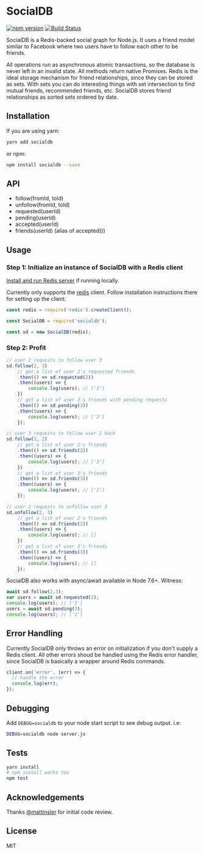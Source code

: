 # SocialDB 

[![npm version](https://badge.fury.io/js/socialdb.svg)](https://badge.fury.io/js/socialdb)
[![Build Status](https://travis-ci.org/shanev/socialdb.svg?branch=master)](https://travis-ci.org/shanev/socialdb)

SocialDB is a Redis-backed social graph for Node.js. It uses a friend model similar to Facebook where two users have to follow each other to be friends. 

All operations run as asynchronous atomic transactions, so the database is never left in an invalid state. All methods return native Promises. Redis is the ideal storage mechanism for friend relationships, since they can be stored as sets. With sets you can do interesting things with set intersection to find mutual friends, recommended friends, etc. SocialDB stores friend relationships as sorted sets ordered by date.

## Installation

If you are using yarn:

```sh
yarn add socialdb
```

or npm:

```sh
npm install socialdb --save
```

## API
* follow(fromId, toId)
* unfollow(fromId, toId)
* requested(userId)
* pending(userId)
* accepted(userId)
* friends(userId) (alias of accepted())

## Usage

### Step 1: Initialize an instance of SocialDB with a Redis client

[Install and run Redis server](https://redis.io/topics/quickstart) if running locally. 

Currently only supports the [redis](https://github.com/NodeRedis/node_redis) client. Follow installation instructions there for setting up the client.

```javascript
const redis = require('redis').createClient();

const SocialDB = require('socialdb');

const sd = new SocialDB(redis);
```

### Step 2: Profit

```javascript
// user 2 requests to follow user 3
sd.follow(2, 3)
	// get a list of user 2's requested friends
	.then(() => sd.requested(2))
	.then((users) => {
		console.log(users); // ['3']
	})
	// get a list of user 3's friends with pending requests
	.then(() => sd.pending(3))
	.then((users) => {
  		console.log(users); // ['2']
	});

// user 3 requests to follow user 2 back
sd.follow(3, 2)
	// get a list of user 2's friends
	.then(() => sd.friends(2))
	.then((users) => {
  		console.log(users); // ['3']
	})
	// get a list of user 3's friends
	.then(() => sd.friends(3))
	.then((users) => {
  		console.log(users); // ['2']
	});

// user 2 requests to unfollow user 3
sd.unfollow(2, 3)
	// get a list of user 2's friends
	.then(() => sd.friends(2))
	.then((users) => {
  		console.log(users); // []
	})
	// get a list of user 3's friends
	.then(() => sd.friends(3))
	.then((users) => {
  		console.log(users); // []
	});
```

SocialDB also works with async/await available in Node 7.6+. Witness:

```javascript
await sd.follow(2,3);
var users = await sd.requested(2);
console.log(users); // ['3']
users = await sd.pending(3);
console.log(users); // ['2']
```

## Error Handling

Currently SocialDB only throws an error on initialization if you don't supply a Redis client.
All other errors shoud be handled using the Redis error handler, since SocialDB is basically a
wrapper around Redis commands.

```javascript
client.on('error', (err) => {
  // handle the error
  console.log(err);
});
```

## Debugging

Add `DEBUG=socialdb` to your node start script to see debug output. i.e:

```sh
DEBUG=socialdb node server.js
```

## Tests

```sh
yarn install
# npm install works too
npm test
```

## Acknowledgements

Thanks [@mattinsler](https://github.com/mattinsler) for initial code review.

## License

MIT
